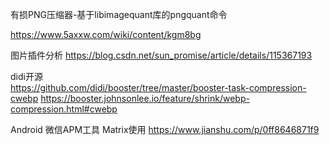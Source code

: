 有损PNG压缩器-基于libimagequant库的pngquant命令

https://www.5axxw.com/wiki/content/kgm8bg




图片插件分析
https://blog.csdn.net/sun_promise/article/details/115367193



didi开源  
https://github.com/didi/booster/tree/master/booster-task-compression-cwebp
https://booster.johnsonlee.io/feature/shrink/webp-compression.html#cwebp


Android 微信APM工具 Matrix使用
https://www.jianshu.com/p/0ff8646871f9









